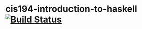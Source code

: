 # cis194-introduction-to-haskell [![Build Status](https://travis-ci.org/ptrckbrwn/cis194-introduction-to-haskell.svg?branch=master)](https://travis-ci.org/ptrckbrwn/cis194-introduction-to-haskell)
